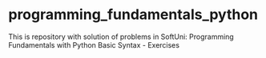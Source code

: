 # programming_fundamentals_python
This is repository with solution of problems in SoftUni: Programming Fundamentals with Python
Basic Syntax - Exercises 
